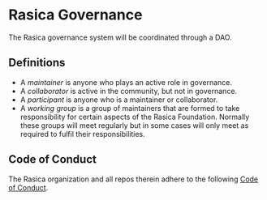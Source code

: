 # Rasica Governance

The Rasica governance system will be coordinated through a DAO.

## Definitions

* A _maintainer_ is anyone who plays an active role in governance.
* A _collaborator_ is active in the community, but not in governance.
* A _participant_ is anyone who is a maintainer or collaborator.
* A _working group_ is a group of maintainers that are formed to take responsibility for certain aspects of the Rasica Foundation. Normally these groups will meet regularly but in some cases will only meet as required to fulfil their responsibilities.

## Code of Conduct

The Rasica organization and all repos therein adhere to the following [Code of Conduct](https://github.com/Rasica-network/Community/blob/master/CODE_OF_CONDUCT.md).
